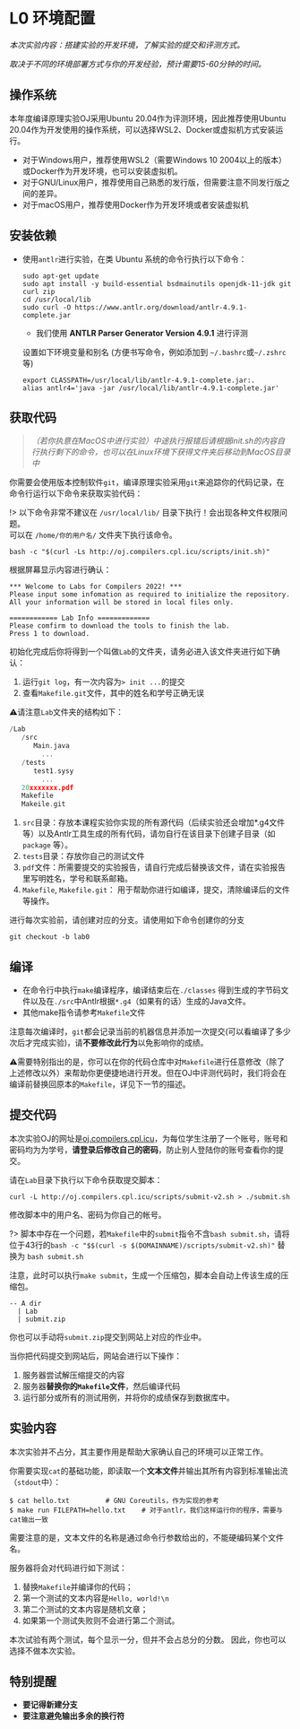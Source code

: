 
# L0 环境配置

*本次实验内容：搭建实验的开发环境，了解实验的提交和评测方式。*

*取决于不同的环境部署方式与你的开发经验，预计需要15-60分钟的时间。*

## 操作系统

本年度编译原理实验OJ采用Ubuntu 20.04作为评测环境，因此推荐使用Ubuntu 20.04作为开发使用的操作系统，可以选择WSL2、Docker或虚拟机方式安装运行。

- 对于Windows用户，推荐使用WSL2（需要Windows 10 2004以上的版本）或Docker作为开发环境，也可以安装虚拟机。
- 对于GNU/Linux用户，推荐使用自己熟悉的发行版，但需要注意不同发行版之间的差异。
- 对于macOS用户，推荐使用Docker作为开发环境或者安装虚拟机

## 安装依赖

* 使用`antlr`进行实验，在类 Ubuntu 系统的命令行执行以下命令：
  ```shell
  sudo apt-get update
  sudo apt install -y build-essential bsdmainutils openjdk-11-jdk git curl zip
  cd /usr/local/lib
  sudo curl -O https://www.antlr.org/download/antlr-4.9.1-complete.jar
  ```
  - 我们使用 **ANTLR Parser Generator Version 4.9.1** 进行评测

  设置如下环境变量和别名 (方便书写命令，例如添加到 `~/.bashrc`或`~/.zshrc`等)

   ```shell
   export CLASSPATH=/usr/local/lib/antlr-4.9.1-complete.jar:.
   alias antlr4='java -jar /usr/local/lib/antlr-4.9.1-complete.jar'
   ```

## 获取代码

> *（若你执意在MacOS中进行实验）中途执行报错后请根据init.sh的内容自行执行剩下的命令，也可以在Linux环境下获得文件夹后移动到MacOS目录中*

你需要会使用版本控制软件`git`，编译原理实验采用`git`来追踪你的代码记录，在命令行运行以下命令来获取实验代码：

!> 以下命令非常不建议在 `/usr/local/lib/` 目录下执行！会出现各种文件权限问题。</br>可以在 `/home/你的用户名/`  文件夹下执行该命令。

```shell
bash -c "$(curl -Ls http://oj.compilers.cpl.icu/scripts/init.sh)"
```

根据屏幕显示内容进行确认：

```shell
*** Welcome to Labs for Compilers 2022! ***
Please input some infomation as required to initialize the repository.
All your information will be stored in local files only.

============ Lab Info =============
Please comfirm to download the tools to finish the lab.
Press 1 to download.
```

初始化完成后你将得到一个叫做`Lab`的文件夹，请务必进入该文件夹进行如下确认：

1. 运行`git log`，有一次内容为`> init ...`的提交
2. 查看`Makefile.git`文件，其中的姓名和学号正确无误

⚠️请注意`Lab`文件夹的结构如下：
```c
/Lab
   /src 
      Main.java
  		...
   /tests
      test1.sysy
  		...
   20xxxxxxx.pdf
   Makefile
   Makeile.git
```

1. `src`目录：存放本课程实验你实现的所有源代码（后续实验还会增加*.g4文件等）以及Antlr工具生成的所有代码，请勿自行在该目录下创建子目录（如 `package` 等）。
2. `tests`目录：存放你自己的测试文件
3. `pdf`文件：所需要提交的实验报告，请自行完成后替换该文件，请在实验报告里写明姓名，学号和联系邮箱。
4. `Makefile`, `Makefile.git`： 用于帮助你进行如编译，提交，清除编译后的文件等操作。


进行每次实验前，请创建对应的分支。请使用如下命令创建你的分支
```shell
git checkout -b lab0
```

## 编译
* 在命令行中执行`make`编译程序，编译结束后在`./classes` 得到生成的字节码文件以及在`./src`中Antlr根据`*.g4`（如果有的话）生成的Java文件。
* 其他make指令请参考`Makefile`文件

注意每次编译时，`git`都会记录当前的机器信息并添加一次提交(可以看编译了多少次后才完成实验)，请**不要修改此行为**以免影响你的成绩。

⚠️需要特别指出的是，你可以在你的代码仓库中对`Makefile`进行任意修改（除了上述修改以外）来帮助你更便捷地进行开发。但在OJ中评测代码时，我们将会在编译前替换回原本的`Makefile`，详见下一节的描述。

## 提交代码
本次实验OJ的网址是[oj.compilers.cpl.icu](http://oj.compilers.cpl.icu)，为每位学生注册了一个账号，账号和密码均为为学号，**请登录后修改自己的密码**，防止别人登陆你的账号查看你的提交。

请在`Lab`目录下执行以下命令获取提交脚本：

```shell
curl -L http://oj.compilers.cpl.icu/scripts/submit-v2.sh > ./submit.sh
```

修改脚本中的用户名、密码为你自己的帐号。

?> 脚本中存在一个问题，若`Makefile`中的`submit`指令不含`bash submit.sh`，请将位于43行的`bash -c "$$(curl -s $(DOMAINNAME)/scripts/submit-v2.sh)"` 替换为 `bash submit.sh`

注意，此时可以执行`make submit`，生成一个压缩包，脚本会自动上传该生成的压缩包。
```shell
-- A dir
  | Lab
  | submit.zip 
```
你也可以手动将`submit.zip`提交到网站上对应的作业中。

当你把代码提交到网站后，网站会进行以下操作：

1. 服务器尝试解压缩提交的内容
2. 服务器**替换你的`Makefile`文件**，然后编译代码
3. 运行部分或所有的测试用例，并将你的成绩保存到数据库中。

## 实验内容

本次实验并不占分，其主要作用是帮助大家确认自己的环境可以正常工作。

你需要实现`cat`的基础功能，即读取一个**文本文件**并输出其所有内容到标准输出流（`stdout`中）：

```shell
$ cat hello.txt         # GNU Coreutils，作为实现的参考
$ make run FILEPATH=hello.txt    # 对于antlr，我们这样运行你的程序，需要与cat输出一致
```

需要注意的是，文本文件的名称是通过命令行参数给出的，不能硬编码某个文件名。

服务器将会对代码进行如下测试：

1. 替换`Makefile`并编译你的代码；
2. 第一个测试的文本内容是`Hello, world!\n`
3. 第二个测试的文本内容是随机文章；
4. 如果第一个测试失败则不会进行第二个测试。

本次试验有两个测试，每个显示一分，但并不会占总分的分数。
因此，你也可以选择不做本次实验。

## 特别提醒
- **要记得新建分支**
- **要注意避免输出多余的换行符**

